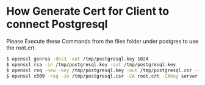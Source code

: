 # How Generate Cert for Client to connect Postgresql

Please Execute these Commands from the files folder under postgres to use the root.crt.

```sh
$ openssl genrsa -des3 -out /tmp/postgresql.key 1024
$ openssl rsa -in /tmp/postgresql.key -out /tmp/postgresql.key
$ openssl req -new -key /tmp/postgresql.key -out /tmp/postgresql.csr -subj '/C=CA/ST=British Columbia/L=Comox/O=localhost/CN=ascentuser'
$ openssl x509 -req -in /tmp/postgresql.csr -CA root.crt -CAkey server.key -out /tmp/postgresql.crt -CAcreateserial
```